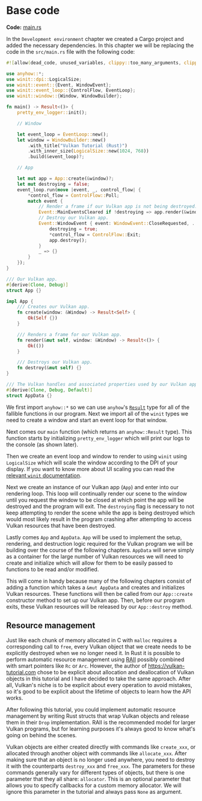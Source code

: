 # Base code

**Code:** [main.rs](https://github.com/KyleMayes/vulkanalia/tree/master/tutorial/src/00_base_code.rs)

In the `Development environment` chapter we created a Cargo project and added the necessary dependencies. In this chapter we will be replacing the code in the `src/main.rs` file with the following code:

```rust
#![allow(dead_code, unused_variables, clippy::too_many_arguments, clippy::unnecessary_wraps)]

use anyhow::*;
use winit::dpi::LogicalSize;
use winit::event::{Event, WindowEvent};
use winit::event_loop::{ControlFlow, EventLoop};
use winit::window::{Window, WindowBuilder};

fn main() -> Result<()> {
    pretty_env_logger::init();

    // Window

    let event_loop = EventLoop::new();
    let window = WindowBuilder::new()
        .with_title("Vulkan Tutorial (Rust)")
        .with_inner_size(LogicalSize::new(1024, 768))
        .build(&event_loop)?;

    // App

    let mut app = App::create(&window)?;
    let mut destroying = false;
    event_loop.run(move |event, _, control_flow| {
        *control_flow = ControlFlow::Poll;
        match event {
            // Render a frame if our Vulkan app is not being destroyed.
            Event::MainEventsCleared if !destroying => app.render(&window).unwrap(),
            // Destroy our Vulkan app.
            Event::WindowEvent { event: WindowEvent::CloseRequested, .. } => {
                destroying = true;
                *control_flow = ControlFlow::Exit;
                app.destroy();
            }
            _ => {}
        }
    });
}

/// Our Vulkan app.
#[derive(Clone, Debug)]
struct App {}

impl App {
    /// Creates our Vulkan app.
    fn create(window: &Window) -> Result<Self> {
        Ok(Self {})
    }

    /// Renders a frame for our Vulkan app.
    fn render(&mut self, window: &Window) -> Result<()> {
        Ok(())
    }

    /// Destroys our Vulkan app.
    fn destroy(&mut self) {}
}

/// The Vulkan handles and associated properties used by our Vulkan app.
#[derive(Clone, Debug, Default)]
struct AppData {}
```

We first import `anyhow::*` so we can use `anyhow`'s [`Result`](https://docs.rs/anyhow/latest/anyhow/type.Result.html) type for all of the fallible functions in our program. Next we import all of the `winit` types we need to create a window and start an event loop for that window.

Next comes our `main` function (which returns an `anyhow::Result` type). This function starts by initializing `pretty_env_logger` which will print our logs to the console (as shown later).

Then we create an event loop and window to render to using `winit` using `LogicalSize` which will scale the window according to the DPI of your display. If you want to know more about UI scaling you can read the [relevant `winit` documentation](https://docs.rs/winit/latest/winit/dpi/index.html).

Next we create an instance of our Vulkan app (`App`) and enter into our rendering loop. This loop will continually render our scene to the window until you request the window to be closed at which point the app will be destroyed and the program will exit. The `destroying` flag is necessary to not keep attempting to render the scene while the app is being destroyed which would most likely result in the program crashing after attempting to access Vulkan resources that have been destroyed.

Lastly comes `App` and `AppData`. `App` will be used to implement the setup, rendering, and destruction logic required for the Vulkan program we will be building over the course of the following chapters. `AppData` will serve simply as a container for the large number of Vulkan resources we will need to create and initialize which will allow for them to be easily passed to functions to be read and/or modified.

This will come in handy because many of the following chapters consist of adding a function which takes a `&mut AppData` and creates and initializes Vulkan resources. These functions will then be called from our `App::create` constructor method to set up our Vulkan app. Then, before our program exits, these Vulkan resources will be released by our `App::destroy` method.

## Resource management

Just like each chunk of memory allocated in C with `malloc` requires a corresponding call to `free`, every Vulkan object that we create needs to be explicitly destroyed when we no longer need it. In Rust it is possible to perform automatic resource management using [RAII](https://en.wikipedia.org/wiki/Resource_Acquisition_Is_Initialization) possibly combined with smart pointers like `Rc` or `Arc`. However, the author of <https://vulkan-tutorial.com> chose to be explicit about allocation and deallocation of Vulkan objects in this tutorial and I have decided to take the same approach. After all, Vulkan's niche is to be explicit about every operation to avoid mistakes, so it's good to be explicit about the lifetime of objects to learn how the API works.

After following this tutorial, you could implement automatic resource management by writing Rust structs that wrap Vulkan objects and release them in their `Drop` implementation. RAII is the recommended model for larger Vulkan programs, but for learning purposes it's always good to know what's going on behind the scenes.

Vulkan objects are either created directly with commands like `create_xxx`, or allocated through another object with commands like `allocate_xxx`. After making sure that an object is no longer used anywhere, you need to destroy it with the counterparts `destroy_xxx` and `free_xxx`. The parameters for these commands generally vary for different types of objects, but there is one parameter that they all share: `allocator`. This is an optional parameter that allows you to specify callbacks for a custom memory allocator. We will ignore this parameter in the tutorial and always pass `None` as argument.
